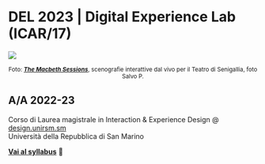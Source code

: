 # DEL 2023 | Digital Experience Lab (ICAR/17)

![](https://i.imgur.com/zAQ17pX.png)
<p align="center">
<sub>Foto: <strong><em><a href="https://github.com/ds-2022-unirsm/p5-sessions-2022-senigallia/wiki/0.-Copertina">The Macbeth Sessions</a></em></strong>, scenografie interattive dal vivo per il Teatro di Senigallia, foto Salvo P.</sub>
</p>

## A/A 2022-23  
Corso di Laurea magistrale in Interaction & Experience Design @ [design.unirsm.sm](http://design.unirsm.sm)  
Università della Repubblica di San Marino

[**Vai al syllabus**](https://github.com/del-2023-unirsm/syllabus-23) 📣
